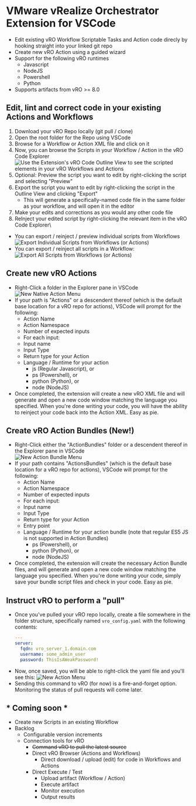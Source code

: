 # VMware vRealize Orchestrator Extension for VSCode

- Edit existing vRO Workflow Scriptable Tasks and Action code direcly by hooking straight into your linked git repo
- Create new vRO Action using a guided wizard
- Support for the following vRO runtimes
    - Javascript
    - NodeJS
    - Powershell
    - Python
- Supports artifacts from vRO >= 8.0

## Edit, lint and correct code in your existing Actions and Workflows

1. Download your vRO Repo locally (git pull / clone)
2. Open the root folder for the Repo using VSCode
3. Browse for a Workflow or Action XML file and click on it 
4. Now, you can browse the Scripts in your Workflow / Action in the vRO Code Explorer\
![](/screenshots/code-outline-view.png?raw=true "Use the Extension's vRO Code Outline View to see the scripted elements in your vRO Workflows and Actions")
6. Optional: Preview the script you want to edit by right-clicking the script and selecting "Preview"
7. Export the script you want to edit by right-clicking the script in the Outline View and clicking "Export"
    - This will generate a specifically-named code file in the same folder as your workflow, and will open it in the editor
8. Make your edits and corrections as you would any other code file
9. ReInject your edited script by right-clicking the relevant item in the vRO Code Explorer\
  - You can export / reinject / preview individual scripts from Workflows\
  ![](/screenshots/script-item-view.png?raw=true "Export Individual Scripts from Workflows (or Actions)")
  - You can export / reinject all scripts in a Workflow:\
  ![](/screenshots/base-item-view.png?raw=true "Export All Scripts from Workflows (or Actions)")

## Create new vRO Actions

- Right-Click a folder in the Explorer pane in VSCode\
![](/screenshots/new-action-view.png?raw=true "New Native Action Menu")
- If your path is "Actions" or a descendent thereof (which is the default base location for a vRO repo for actions), VSCode will prompt for the following:
  - Action Name
  - Action Namespace
  - Number of expected inputs
  -  For each input:
    - Input name
    - Input Type
  - Return type for your Action
  - Language / Runtime for your action
    - js (Regular Javascript), or
    - ps (Powershell), or
    - python (Python), or
    - node (NodeJS)
- Once completed, the extension will create a new vRO XML file and will generate and open a new code window matching the language you specified. When you're done writing your code, you will have the ability to reinject your code back into the Action XML. Easy as pie.

## Create vRO Action Bundles (New!)

- Right-Click either the "ActionBundles" folder or a descendent thereof in the Explorer pane in VSCode\
![](/screenshots/new-action-bundle-view.png?raw=true "New Action Bundle Menu")
- If your path contains "ActionsBundles" (which is the default base location for a vRO repo for actions), VSCode will prompt for the following:
  - Action Name
  - Action Namespace
  - Number of expected inputs
  -  For each input:
    - Input name
    - Input Type
  - Return type for your Action
  - Entry point
  - Language / Runtime for your action bundle (note that regular ES5 JS is not supported in Action Bundles)
    - ps (Powershell), or
    - python (Python), or
    - node (NodeJS)
- Once completed, the extension will create the necessary Action Bundle files, and will generate and open a new code window matching the language you specified. When you're done writing your code, simply save your bundle script files and check in your code. Easy as pie.

## Instruct vRO to perform a "pull"

- Once you've pulled your vRO repo locally, create a file somewhere in the folder structure, specifically named `vro_config.yaml` with the following contents:
  ``` yaml
  ---
  server:
    fqdn: vro_server_1.domain.com
    username: some_admin_user
    password: ThisIsAWeakPassword!
  ```
- Now, once saved, you will be able to right-click the yaml file and you'll see this:
![](/screenshots/vro_pull.png?raw=true "New Action Menu")
- Sending this command to vRO (for now) is a fire-and-forget option. Monitoring the status of pull requests will come later.

## * Coming soon *

- Create new Scripts in an existing Workflow
- Backlog
  - Configurable version increments
  - Connection tools for vRO
      - ~~Command vRO to pull the latest source~~ 
      - Direct vRO Browser (Actions and Workflows)
        - Direct download / upload (edit) for code in Workflows and Actions
      - Direct Execute / Test
        - Upload artifact (Workflow / Action)
        - Execute artifact
        - Monitor execution
        - Output results
